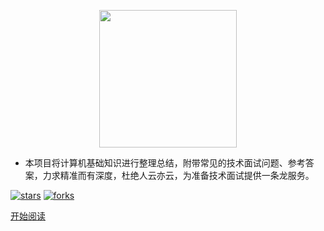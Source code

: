 <p align="center">
<img width="220px" src="https://s1.ax1x.com/2020/07/19/URaZeH.png" />
</p>


- 本项目将计算机基础知识进行整理总结，附带常见的技术面试问题、参考答案，力求精准而有深度，杜绝人云亦云，为准备技术面试提供一条龙服务。

[![stars](https://badgen.net/github/stars/frankcbliu/Interview_Notes?icon=github&color=4ab8a1)](https://github.com/frankcbliu/Interview_Notes) [![forks](https://badgen.net/github/forks/frankcbliu/Interview_Notes?icon=github&color=4ab8a1)](https://github.com/frankcbliu/Interview_Notes)

[开始阅读](HomePage.md)
